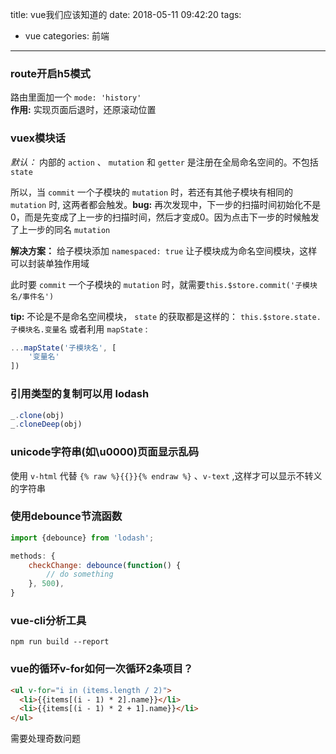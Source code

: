 title: vue我们应该知道的
date: 2018-05-11 09:42:20
tags: 
- vue
categories: 前端
---
### route开启h5模式
路由里面加一个 `mode: 'history'`  
**作用:** 实现页面后退时，还原滚动位置

### vuex模块话
*默认：* 内部的 `action` 、 `mutation` 和 `getter` 是注册在全局命名空间的。不包括 `state`  

所以，当 `commit` 一个子模块的 `mutation` 时，若还有其他子模块有相同的 `mutation` 时,
这两者都会触发。**bug:**  再次发现中，下一步的扫描时间初始化不是0，而是先变成了上一步的扫描时间，然后才变成0。因为点击下一步的时候触发了上一步的同名 `mutation`

**解决方案：** 给子模块添加 `namespaced: true` 让子模块成为命名空间模块，这样可以封装单独作用域

此时要 `commit` 一个子模块的 `mutation` 时，就需要`this.$store.commit('子模块名/事件名')`

**tip:** 不论是不是命名空间模块， `state` 的获取都是这样的： `this.$store.state.子模块名.变量名`
或者利用 `mapState` :
``` js
...mapState('子模块名', [
    '变量名'
])
```
<!-- more -->
### 引用类型的复制可以用 lodash 
``` js
_.clone(obj)
_.cloneDeep(obj)
```

### unicode字符串(如\u0000)页面显示乱码
使用 `v-html` 代替 `{% raw %}{{}}{% endraw %}` 、`v-text` ,这样才可以显示不转义的字符串

### 使用debounce节流函数
``` js
import {debounce} from 'lodash';

methods: {
    checkChange: debounce(function() {
        // do something
    }, 500),
}
```
### vue-cli分析工具
`npm run build --report`

### vue的循环v-for如何一次循环2条项目？
``` html
<ul v-for="i in (items.length / 2)">
  <li>{{items[(i - 1) * 2].name}}</li>
  <li>{{items[(i - 1) * 2 + 1].name}}</li>
</ul>
```
需要处理奇数问题